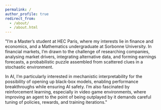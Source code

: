 ```yaml
---
permalink: /
author_profile: true
redirect_from: 
  - /about/
  - /about.html
---
```


"I’m a Master’s student at HEC Paris, where my interests lie in finance and economics, and a Mathematics undergraduate at Sorbonne University. In financial markets, I’m drawn to the challenge of researching companies, analysing market drivers, integrating alternative data, and forming earnings forecasts, a probabilistic puzzle assembled from scattered clues in a stochastic environment.

In AI, I’m particularly interested in mechanistic interpretability for the possibility of opening up black-box models, enabling performance breakthroughs while ensuring AI safety. I’m also fascinated by reinforcement learning, especially in video game environments, where improving an agent to the point of being outplayed by it demands careful tuning of policies, rewards, and training iterations."
